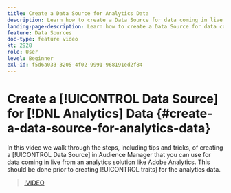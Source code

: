 ```yaml
---
title: Create a Data Source for Analytics Data
description: Learn how to create a Data Source for data coming in live from an analytics solution like Adobe Analytics. Do this prior to creating traits for the analytics data.
landing-page-description: Learn how to create a Data Source for data coming in live from an analytics solution like Adobe Analytics. Do this prior to creating traits for the analytics data.
feature: Data Sources
doc-type: feature video
kt: 2928
role: User
level: Beginner
exl-id: f5d6a033-3205-4f02-9991-968191ed2f84
---
```

# Create a [!UICONTROL Data Source] for [!DNL Analytics] Data {#create-a-data-source-for-analytics-data}

In this video we walk through the steps, including tips and tricks, of creating a [!UICONTROL Data Source] in Audience Manager that you can use for data coming in live from an analytics solution like Adobe Analytics. This should be done prior to creating [!UICONTROL traits] for the analytics data.

>[!VIDEO](https://video.tv.adobe.com/v/27329/?quality=12)
